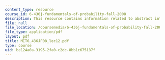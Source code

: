```yaml
---
content_type: resource
course_id: 6-436j-fundamentals-of-probability-fall-2008
description: This resource contains information related to abstract integration.
file: null
file_location: /coursemedia/6-436j-fundamentals-of-probability-fall-2008/be124a0a31952fa0c2dc8bb1c675187f_MIT6_436JF08_lec12.pdf
file_type: application/pdf
layout: pdf
title: MIT6_436JF08_lec12.pdf
type: course
uid: be124a0a-3195-2fa0-c2dc-8bb1c675187f
---
```

